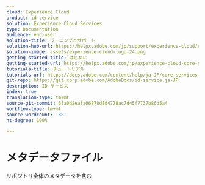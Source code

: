 ```yaml
---
cloud: Experience Cloud
product: id service
solution: Experience Cloud Services
type: Documentation
audience: end-user
solution-title: ラーニングとサポート
solution-hub-url: https://helpx.adobe.com/jp/support/experience-cloud/core-services.html
solution-image: assets/experience-cloud-logo-24.png
getting-started-title: はじめに
getting-started-url: https://helpx.adobe.com/jp/experience-cloud-core-services/get-started.html
tutorials-title: チュートリアル
tutorials-url: https://docs.adobe.com/content/help/ja-JP/core-services-learn/tutorials/overview.html
git-repo: https://git.corp.adobe.com/AdobeDocs/id-service.ja-JP
description: ID サービス
index: true
translation-type: tm+mt
source-git-commit: 6fa0d2eafa06878d8d4778ac7d45f7737b86d5a4
workflow-type: tm+mt
source-wordcount: '38'
ht-degree: 100%

---
```



# メタデータファイル

リポジトリ全体のメタデータを含む